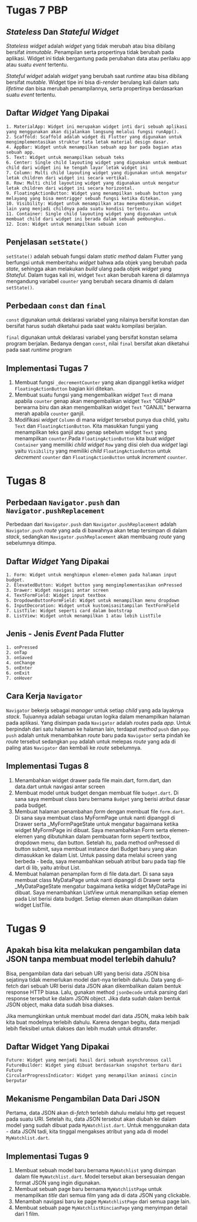 # Tugas 7 PBP
##  *Stateless* Dan *Stateful Widget*
*Stateless widget* adalah *widget* yang tidak merubah atau bisa dibilang bersifat *immutable*. Penampilan serta propertinya tidak berubah pada aplikasi. Widget ini tidak bergantung pada perubahan data atau perilaku app atau suatu *event* tertentu. 

*Stateful widget* adalah *widget* yang berubah saat *runtime* atau bisa dibilang bersifat *mutable*. Widget tipe ini bisa di-*render* berulang kali dalam satu *lifetime* dan bisa merubah penampilannya, serta propertinya berdasarkan suatu *event* tertentu.

## Daftar *Widget* Yang Dipakai
```
1. MaterialApp: Widget ini merupakan widget inti dari sebuah aplikasi yang menggunakan akan dijalankan langsung melalui fungsi runApp().
2. Scaffold: Scaffold adalah widget di Flutter yang digunakan untuk mengimplementasikan struktur tata letak material design dasar.
4. AppBar: Widget untuk menampilkan sebuah app bar pada bagian atas sebuah app.
5. Text: Widget untuk menampilkan sebuah teks
6. Center: Single child layouting widget yang digunakan untuk membuat child dari widget ini ke tengah layar letak widget ini
7. Column: Multi child layouting widget yang digunakan untuk mengatur letak children dari widget ini secara vertikal.
8. Row: Multi child layouting widget yang digunakan untuk mengatur letak children dari widget ini secara horizontal.
9. FloatingActionButton: Widget yang menampilkan sebuah button yang melayang yang bisa mentrigger sebuah fungsi ketika ditekan.
10. Visibility: Widget untuk menampilkan atau menyembunyikan widget lain yang menjadi childnya pada suatu kondisi tertentu.
11. Container: Single child layouting widget yang digunakan untuk membuat child dari widget ini berada dalam sebuah pembungkus.
12. Icon: Widget untuk menampilkan sebuah icon
```

## Penjelasan ```setState()```
```setState()``` adalah sebuah fungsi dalam *static method* dalam Flutter yang berfungsi untuk memberitahu *widget* bahwa ada objek yang berubah pada *state*, sehingga akan melakukan *build* ulang pada objek *widget* yang *Stateful*. Dalam tugas kali ini, widget ```Text``` akan berubah karena di dalamnya mengandung variabel ```counter``` yang berubah secara dinamis di dalam ```setState()```.

## Perbedaan ```const``` dan ```final```
```const``` digunakan untuk deklarasi variabel yang nilainya bersifat konstan dan bersifat harus sudah diketahui pada saat waktu kompilasi berjalan.

```final``` digunakan untuk deklarasi variabel yang bersifat konstan selama program berjalan. Bedanya dengan ```const```, nilai ```final``` bersifat akan diketahui pada saat *runtime* program
## Implementasi Tugas 7
1. Membuat fungsi ```_decrementCounter``` yang akan dipanggil ketika *widget* ```FloatingActionButton``` bagian kiri ditekan.
2. Membuat suatu fungsi yang mengembalikan *widget* ```Text``` di mana apabila ```counter``` genap akan mengembalikan widget ```Text``` "GENAP" berwarna biru dan akan mengembalikan widget ```Text``` "GANJIL" berwarna merah apabila ```counter``` ganjil.
3. Modifikasi *widget* ```Column``` di mana *widget* tersebut punya dua child, yaitu ```Text``` dan ```FloatingActionButton```. Kita masukkan fungsi yang menampilkan teks ganjil atau genap sebelum widget ```Text``` yang menampilkan ```counter```.Pada ```FloatingActionButton``` kita buat *widget* ```Container``` yang memiliki *child widget* ```Row``` yang diisi oleh dua *widget* lagi yaitu ```Visibility``` yang memiliki *child* ```FloatingActionButton``` untuk *decrement* ```counter``` dan ```FloatingActionButton``` untuk *increment* ```counter```.

# Tugas 8

## Perbedaan ```Navigator.push``` dan ```Navigator.pushReplacement```
Perbedaan dari ```Navigator.push``` dan ```Navigator.pushReplacement``` adalah ```Navigator.push``` *route* yang ada di bawahnya akan tetap tersimpan di dalam *stack*, sedangkan ```Navigator.pushReplacement``` akan membuang *route* yang sebelumnya ditimpa.

## Daftar *Widget* Yang Dipakai
```
1. Form: Widget untuk menghimpun elemen-elemen pada halaman input budget.
2. ElevatedButton: Widget button yang mengimplementasikan onPressed
3. Drawer: Widget navigasi antar screen
4. TextFormField: Widget input textbox
5. DropdownButtonFormField: Widget untuk menampilkan menu dropdown
6. InputDecoration: Widget untuk kustomisasitampilan TextFormField
7. ListTile: Widget seperti card dalam bootstrap
8. ListView: Widget untuk menampilkan 1 atau lebih ListTile
```

## Jenis - Jenis *Event* Pada Flutter
```
1. onPressed
2. onTap
3. onSaved
4. onChange
5. onEnter
6. onExit
7. onHover
```

## Cara Kerja ```Navigator```
```Navigator``` bekerja sebagai *manager* untuk setiap *child* yang ada layaknya *stack*. Tujuannya adalah sebagai urutan logika dalam menampilkan halaman pada aplikasi. Yang disimpan pada ```Navigator``` adalah *routes* pada *app*. Untuk berpindah dari satu halaman ke halaman lain, terdapat *method* ```push``` dan ```pop```. ```push``` adalah untuk menambahkan *route* baru pada ```Navigator``` serta pindah ke *route* tersebut sedangkan ```pop``` adalah untuk melepas *route* yang ada di paling atas ```Navigator``` dan kembali ke *route* sebelumnya.

## Implementasi Tugas 8
1. Menambahkan widget drawer pada file main.dart, form.dart, dan data.dart untuk navigasi antar screen
2. Membuat model untuk budget dengan membuat file ```budget.dart```. Di sana saya membuat class baru bernama ```Budget``` yang berisi atribut dasar pada budget.
3. Membuat halaman penambahan *form* dengan membuat file ```form.dart```. Di sana saya membuat class MyFormPage untuk nanti dipanggil di Drawer serta _MyFormPageState untuk mengatur bagaimana ketika widget MyFormPage ini dibuat. Saya menambahkan Form serta elemen-elemen yang dibutuhkan dalam pembuatan form seperti textbox, dropdown menu, dan button. Setelah itu, pada method onPressed di button submit, saya membuat instance dari Budget baru yang akan dimasukkan ke dalam List<Budget>. Untuk passing data melalui screen yang berbeda - beda, saya menambahkan sebuah atribut baru pada tiap file dart di lib, yaitu atribut List<Budget>.
4. Membuat halaman penampilan form di file data.dart. Di sana saya membuat class MyDataPage untuk nanti dipanggil di Drawer serta _MyDataPageState mengatur bagaimana ketika widget MyDataPage ini dibuat. Saya menambahkan ListView untuk menampilkan setiap elemen pada List berisi data budget. Setiap elemen akan ditampilkan dalam widget ListTile.


# Tugas 9

## Apakah bisa kita melakukan pengambilan data JSON tanpa membuat model terlebih dahulu?
Bisa, pengambilan data dari sebuah URI yang berisi data JSON bisa sejatinya tidak memerlukan model dart-nya terlebih dahulu. Data yang di-fetch dari sebuah URI berisi data JSON akan dikembalikan dalam bentuk response HTTP biasa.
Lalu, gunakan method ```jsonDecode``` untuk parsing dari response tersebut ke dalam JSON object. Jika data sudah dalam bentuk JSON object, maka data sudah bisa diakses.

Jika memungkinkan untuk membuat model dari data JSON, maka lebih baik kita buat modelnya terlebih dahulu. Karena dengan begitu, data menjadi lebih fleksibel untuk diakses dan lebih mudah untuk ditransfer.

## Daftar Widget Yang Dipakai
```
Future: Widget yang menjadi hasil dari sebuah asynchronous call
FutureBuilder: Widget yang dibuat berdasarkan snapshot terbaru dari Future
CircularProgressIndicator: Widget yang menampilkan animasi cincin berputar
```

## Mekanisme Pengambilan Data Dari JSON
Pertama, data JSON akan di-*fetch* terlebih dahulu melalui http get request pada suatu URI. Setelah itu, data JSON tersebut akan diubah ke dalam model yang sudah dibuat pada ```MyWatchlist.dart```. Untuk menggunakan data - data JSON tadi, kita tinggal mengakses atribut yang ada di model ```MyWatchlist.dart```. 

## Implementasi Tugas 9
1. Membuat sebuah model baru bernama ```MyWatchlist``` yang disimpan dalam file ```MyWatchlist.dart```. Model tersebut akan bersesuaian dengan format JSON yang ingin digunakan.
2. Membuat sebuah page baru bernama ```MyWatchlistPage``` untuk menampilkan *title* dari semua film yang ada di data JSON yang clickable. 
3. Menambah navigasi baru ke page ```MyWatchlistPage``` dari semua page lain.
4. Membuat sebuah page ```MyWatchlistRincianPage``` yang menyimpan detail dari 1 film.